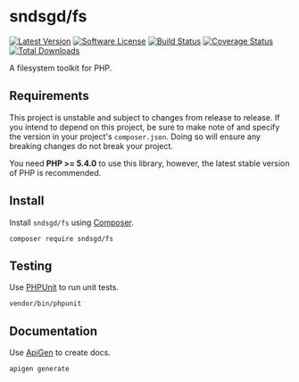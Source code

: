 # sndsgd/fs

[![Latest Version](https://img.shields.io/github/release/sndsgd/sndsgd-fs.svg?style=flat-square)](https://github.com/sndsgd/sndsgd-fs/releases)
[![Software License](https://img.shields.io/badge/license-MIT-brightgreen.svg?style=flat-square)](https://github.com/sndsgd/sndsgd-fs/LICENSE)
[![Build Status](https://img.shields.io/travis/sndsgd/sndsgd-fs/master.svg?style=flat-square)](https://travis-ci.org/sndsgd/sndsgd-fs)
[![Coverage Status](https://img.shields.io/coveralls/sndsgd/sndsgd-fs.svg?style=flat-square)](https://coveralls.io/r/sndsgd/sndsgd-fs?branch=master)
[![Total Downloads](https://img.shields.io/packagist/dt/sndsgd/fs.svg?style=flat-square)](https://packagist.org/packages/sndsgd/fs)

A filesystem toolkit for PHP.


## Requirements

This project is unstable and subject to changes from release to release. If you intend to depend on this project, be sure to make note of and specify the version in your project's `composer.json`. Doing so will ensure any breaking changes do not break your project.

You need **PHP >= 5.4.0** to use this library, however, the latest stable version of PHP is recommended.


## Install

Install `sndsgd/fs` using [Composer](https://getcomposer.org/).

```
composer require sndsgd/fs
```


## Testing

Use [PHPUnit](https://phpunit.de/) to run unit tests.

```
vendor/bin/phpunit
```


## Documentation

Use [ApiGen](http://apigen.org/) to create docs.

```
apigen generate
```

